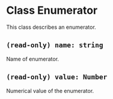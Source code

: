 # Class Enumerator

This class describes an enumerator.

## `(read-only) name: string`

Name of enumerator.

## `(read-only) value: Number`

Numerical value of the enumerator.
